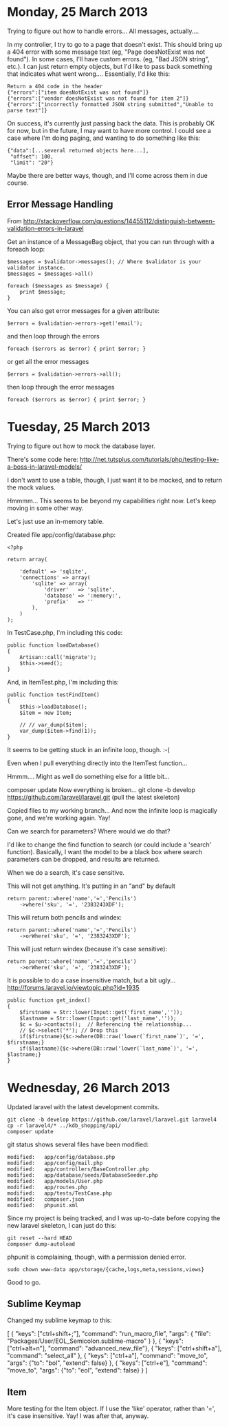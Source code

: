 Monday, 25 March 2013 
====================================

Trying to figure out how to handle errors... All messages, actually....

In my controller, I try to go to a page that doesn't exist. This should bring up a 404 error with some message text (eg, "Page doesNotExist was not found"). In some cases, I'll have custom errors. (eg, "Bad JSON string", etc.). I can just return empty objects, but I'd like to pass back something that indicates what went wrong.... Essentially, I'd like this:

    Return a 404 code in the header
    {"errors":["item doesNotExist was not found"]}
    {"errors":["vendor doesNotExist was not found for item 2"]}
    {"errors":["incorrectly formatted JSON string submitted","Unable to parse text"]}

On success, it's currently just passing back the data. This is probably OK for now, but in the future, I may want to have more control. I could see a case where I'm doing paging, and wanting to do something like this:

    {"data":[...several returned objects here...],
     "offset": 100,
     "limit": "20"}

Maybe there are better ways, though, and I'll come across them in due course.



Error Message Handling
-----------------------
From http://stackoverflow.com/questions/14455112/distinguish-between-validation-errors-in-laravel

Get an instance of a MessageBag object, that you can run through with a foreach loop:

    $messages = $validator->messages(); // Where $validator is your validator instance.
    $messages = $messages->all()

    foreach ($messages as $message) {
        print $message;
    }

You can also get error messages for a given attribute:

    $errors = $validation->errors->get('email');

and then loop through the errors

    foreach ($errors as $error) { print $error; }

or get all the error messages

    $errors = $validation->errors->all();

then loop through the error messages

    foreach ($errors as $error) { print $error; }




Tuesday, 25 March 2013 
======================================================

Trying to figure out how to mock the database layer. 

There's some code here:
http://net.tutsplus.com/tutorials/php/testing-like-a-boss-in-laravel-models/

I don't want to use a table, though, I just want it to be mocked, and to return the mock values.

Hmmmm... This seems to be beyond my capabilities right now. Let's keep moving in some other way.

Let's just use an in-memory table.

Created file app/config/database.php:

    <?php
     
    return array(
     
        'default' => 'sqlite',
        'connections' => array(
            'sqlite' => array(
                'driver'   => 'sqlite',
                'database' => ':memory:',
                'prefix'   => ''
            ),
        )
    );

In TestCase.php, I'm including this code:

    public function loadDatabase()
    {
        Artisan::call('migrate');
        $this->seed();        
    }

And, in ItemTest.php, I'm including this:

    public function testFindItem()
    {
        $this->loadDatabase();
        $item = new Item;

        // // var_dump($item);
        var_dump($item->find(1));
    }

It seems to be getting stuck in an infinite loop, though. :-(

Even when I pull everything directly into the ItemTest function...

Hmmm.... Might as well do something else for a little bit...

composer update
Now everything is broken...
git clone -b develop https://github.com/laravel/laravel.git
(pull the latest skeleton)

Copied files to my working branch...
And now the infinite loop is magically gone, and we're working again. Yay!

Can we search for parameters?
Where would we do that?

I'd like to change the find function to search (or could include a 'search' function). Basically, I want the model to be a black box where search parameters can be dropped, and results are returned.

When we do a search, it's case sensitive.

This will not get anything. It's putting in an "and" by default

    return parent::where('name','=','Pencils')
        ->where('sku', '=', '2383243XDF');

This will return both pencils and windex:

    return parent::where('name','=','Pencils')
        ->orWhere('sku', '=', '2383243XDF');

This will just return windex (because it's case sensitive):

    return parent::where('name','=','pencils')
        ->orWhere('sku', '=', '2383243XDF');

It is possible to do a case insensitive match, but a bit ugly...
http://forums.laravel.io/viewtopic.php?id=1935

    public function get_index()
    {
        $firstname = Str::lower(Input::get('first_name',''));
        $lastname = Str::lower(Input::get('last_name',''));
        $c = $u->contacts();  // Referencing the relationship...
        // $c->select('*'); // Drop this
        if($firstname){$c->where(DB::raw('lower(`first_name`)', '=', $firstname;}
        if($lastname){$c->where(DB::raw('lower(`last_name`)', '=', $lastname;}
    }



Wednesday, 26 March 2013 
======================================================

Updated laravel with the latest development commits.

    git clone -b develop https://github.com/laravel/laravel.git laravel4
    cp -r laravel4/* ../kdb_shopping/api/
    composer update

git status shows several files have been modified:

    modified:   app/config/database.php
    modified:   app/config/mail.php
    modified:   app/controllers/BaseController.php
    modified:   app/database/seeds/DatabaseSeeder.php
    modified:   app/models/User.php
    modified:   app/routes.php
    modified:   app/tests/TestCase.php
    modified:   composer.json
    modified:   phpunit.xml

Since my project is being tracked, and I was up-to-date before copying the new laravel skeleton, I can just do this:

    git reset --hard HEAD
    composer dump-autoload

phpunit is complaining, though, with a permission denied error. 

    sudo chown www-data app/storage/{cache,logs,meta,sessions,views}

Good to go.


Sublime Keymap
---------------

Changed my sublime keymap to this:

[
    { "keys": ["ctrl+shift+;"], "command": "run_macro_file", "args": {
            "file": "Packages/User/EOL_Semicolon.sublime-macro"
        } 
    },
    { "keys": ["ctrl+alt+n"], "command": "advanced_new_file"},
    { "keys": ["ctrl+shift+a"], "command": "select_all" },
    { "keys": ["ctrl+a"], "command": "move_to", "args": {"to": "bol", "extend": false} },
    { "keys": ["ctrl+e"], "command": "move_to", "args": {"to": "eol", "extend": false} }
]


Item
-------------

More testing for the Item object. If I use the 'like' operator, rather than '=', it's case insensitive. Yay! I was after that, anyway.


